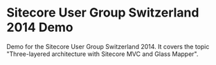 Sitecore User Group Switzerland 2014 Demo
=========================================

Demo for the Sitecore User Group Switzerland 2014. It covers the topic "Three-layered architecture with Sitecore MVC and Glass Mapper".
